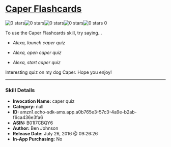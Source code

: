 # [Caper Flashcards](http://alexa.amazon.com/#skills/amzn1.echo-sdk-ams.app.a0b765e3-57c3-4a9e-b2ab-f6ca436e3fa6)
![0 stars](../../images/ic_star_border_black_18dp_1x.png)![0 stars](../../images/ic_star_border_black_18dp_1x.png)![0 stars](../../images/ic_star_border_black_18dp_1x.png)![0 stars](../../images/ic_star_border_black_18dp_1x.png)![0 stars](../../images/ic_star_border_black_18dp_1x.png) 0

To use the Caper Flashcards skill, try saying...

* *Alexa, launch caper quiz*

* *Alexa, open caper quiz*

* *Alexa, start caper quiz*

Interesting quiz on my dog Caper. Hope you enjoy!

***

### Skill Details

* **Invocation Name:** caper quiz
* **Category:** null
* **ID:** amzn1.echo-sdk-ams.app.a0b765e3-57c3-4a9e-b2ab-f6ca436e3fa6
* **ASIN:** B01I7CBQY6
* **Author:** Ben Johnson
* **Release Date:** July 26, 2016 @ 09:26:26
* **In-App Purchasing:** No
